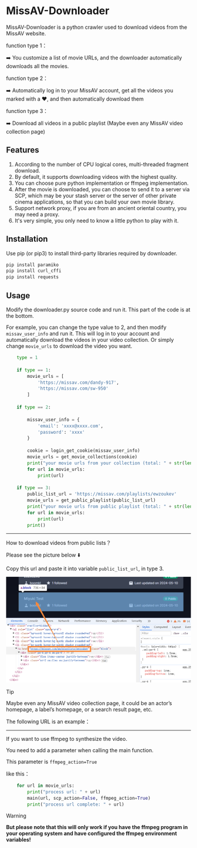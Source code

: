 # MissAV-Downloader

MissAV-Downloader is a python crawler used to download videos from the MissAV website.

function type 1：

️➡️ You customize a list of movie URLs, and the downloader automatically downloads all the movies.

function type 2：

️️➡️ Automatically log in to your MissAV account, get all the videos you marked with a ❤️, and then automatically download them

function type 3：

️➡️ Download all videos in a public playlist (Maybe even any MissAV video collection page)

## Features

1. According to the number of CPU logical cores, multi-threaded fragment download.
2. By default, it supports downloading videos with the highest quality.
3. You can choose pure python implementation or ffmpeg implementation.
4. After the movie is downloaded, you can choose to send it to a server via SCP, which may be your stash server or the server of other private cinema applications, so that you can build your own movie library.
5. Support network proxy, if you are from an ancient oriental country, you may need a proxy.
6. It's very simple, you only need to know a little python to play with it.

## Installation

Use pip (or pip3) to install third-party libraries required by downloader.

```bash
pip install paramiko
pip install curl_cffi
pip install requests
```

## Usage
Modify the downloader.py source code and run it. This part of the code is at the bottom.

For example, you can change the type value to 2, and then modify ```missav_user_info``` and run it. This will log in to your account and automatically download the videos in your video collection. Or simply change ```movie_urls``` to download the video you want.



```python
    type = 1

    if type == 1:
        movie_urls = [
            'https://missav.com/dandy-917',
            'https://missav.com/sw-950'
        ]

    if type == 2:

        missav_user_info = {
            'email': 'xxxx@xxxx.com',
            'password': 'xxxx'
        }

        cookie = login_get_cookie(missav_user_info)
        movie_urls = get_movie_collections(cookie)
        print("your movie urls from your collection (total: " + str(len(movie_urls)) + " movies): ")
        for url in movie_urls:
            print(url)

    if type == 3:
        public_list_url = 'https://missav.com/playlists/ewzoukev'
        movie_urls = get_public_playlist(public_list_url)
        print("your movie urls from public playlist (total: " + str(len(movie_urls)) + " movies): ")
        for url in movie_urls:
            print(url)
        print()
```
---
How to download videos from public lists？

Please see the picture below ⬇️

Copy this url and paste it into variable ```public_list_url```, in type 3.

![public_playlist_url.png](public_playlist_url.png)
> [!TIP]
> Maybe even any MissAV video collection page, it could be an actor’s homepage, a label’s homepage, or a search result page, etc.
>
> The following URL is an example：

---

If you want to use ffmpeg to synthesize the video.

You need to add a parameter when calling the main function.

This parameter is ```ffmpeg_action=True```

like this：
```python
    for url in movie_urls:
        print("process url: " + url)
        main(url, scp_action=False, ffmpeg_action=True)
        print("process url complete: " + url)
```

> [!WARNING]
> **But please note that this will only work if you have the ffmpeg program in your operating system and have configured the ffmpeg environment variables!**
